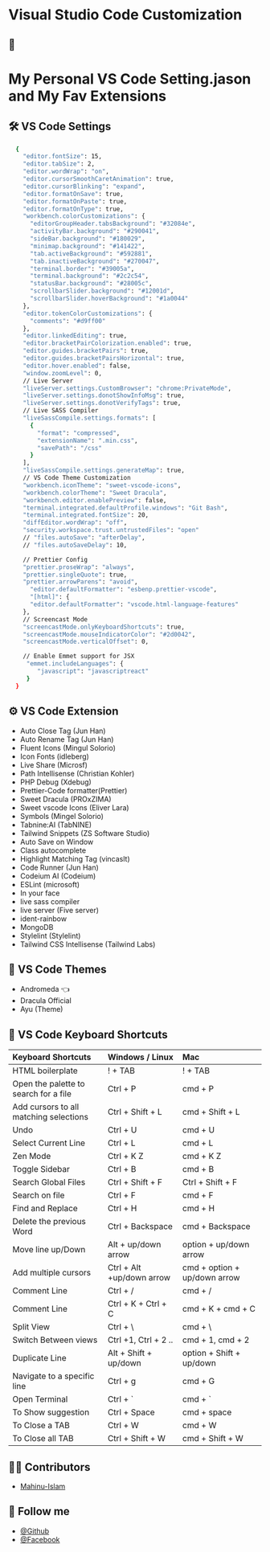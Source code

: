 # Visual Studio Code Customization

## 📝

<h1>My Personal VS Code Setting.jason and My Fav Extensions</h1>

## 🛠 VS Code Settings

```bash
  {
    "editor.fontSize": 15,
    "editor.tabSize": 2,
    "editor.wordWrap": "on",
    "editor.cursorSmoothCaretAnimation": true,
    "editor.cursorBlinking": "expand",
    "editor.formatOnSave": true,
    "editor.formatOnPaste": true,
    "editor.formatOnType": true,
    "workbench.colorCustomizations": {
      "editorGroupHeader.tabsBackground": "#32084e",
      "activityBar.background": "#290041",
      "sideBar.background": "#180029",
      "minimap.background": "#141422",
      "tab.activeBackground": "#592881",
      "tab.inactiveBackground": "#270047",
      "terminal.border": "#39005a",
      "terminal.background": "#2c2c54",
      "statusBar.background": "#28005c",
      "scrollbarSlider.background": "#12001d",
      "scrollbarSlider.hoverBackground": "#1a0044"
    },
    "editor.tokenColorCustomizations": {
      "comments": "#d9ff00"
    },
    "editor.linkedEditing": true,
    "editor.bracketPairColorization.enabled": true,
    "editor.guides.bracketPairs": true,
    "editor.guides.bracketPairsHorizontal": true,
    "editor.hover.enabled": false,
    "window.zoomLevel": 0,
    // Live Server
    "liveServer.settings.CustomBrowser": "chrome:PrivateMode",
    "liveServer.settings.donotShowInfoMsg": true,
    "liveServer.settings.donotVerifyTags": true,
    // Live SASS Compiler
    "liveSassCompile.settings.formats": [
      {
        "format": "compressed",
        "extensionName": ".min.css",
        "savePath": "/css"
      }
    ],
    "liveSassCompile.settings.generateMap": true,
    // VS Code Theme Customization
    "workbench.iconTheme": "sweet-vscode-icons",
    "workbench.colorTheme": "Sweet Dracula",
    "workbench.editor.enablePreview": false,
    "terminal.integrated.defaultProfile.windows": "Git Bash",
    "terminal.integrated.fontSize": 20,
    "diffEditor.wordWrap": "off",
    "security.workspace.trust.untrustedFiles": "open"
    // "files.autoSave": "afterDelay",
    // "files.autoSaveDelay": 10,

    // Prettier Config
    "prettier.proseWrap": "always",
    "prettier.singleQuote": true,
    "prettier.arrowParens": "avoid",
      "editor.defaultFormatter": "esbenp.prettier-vscode",
      "[html]": {
      "editor.defaultFormatter": "vscode.html-language-features"
    },
    // Screencast Mode
    "screencastMode.onlyKeyboardShortcuts": true,
    "screencastMode.mouseIndicatorColor": "#2d0042",
    "screencastMode.verticalOffset": 0,

    // Enable Emmet support for JSX
     "emmet.includeLanguages": {
        "javascript": "javascriptreact"
     }
  }

```

## ⚙️ VS Code Extension

<ul>
  <li>Auto Close Tag (Jun Han)</li>
  <li>Auto Rename Tag (Jun Han)</li>
  <li>Fluent Icons (Mingul Solorio)</li>
  <li>Icon Fonts (idleberg)</li>
  <li>Live Share (Microsf)</li>
  <li>Path Intellisense (Christian Kohler)</li>
  <li>PHP Debug (Xdebug)</li>
  <li>Prettier-Code formatter(Prettier)</li>
  <li>Sweet Dracula (PROxZIMA)</li>
  <li>Sweet vscode Icons (Eliver Lara)</li>
  <li>Symbols (Mingel Solorio)</li>
  <li>Tabnine:AI (TabNINE)</li>
  <li>Tailwind Snippets (ZS Software Studio)</li>
  <li>Auto Save on Window</li>
  <li>Class autocomplete</li>
  <li>Highlight Matching Tag (vincaslt)</li>
  <li>Code Runner (Jun Han)</li>
  <li>Codeium AI (Codeium)</li>
  <li>ESLint (microsoft)</li>
  <li>In your face</li>
  <li>live sass compiler</li>
  <li>live server (Five server)</li>
  <li>ident-rainbow</li>
  <li>MongoDB</li>
  <li>Stylelint (Stylelint)</li>
  <li>Tailwind CSS Intellisense (Tailwind Labs)</li>
</ul>

## 🎨 VS Code Themes

- Andromeda 👈
- Dracula Official
- Ayu (Theme)

## 🔑 VS Code Keyboard Shortcuts

| Keyboard Shortcuts                     | Windows / Linux           | Mac                          |
| :------------------------------------- | :------------------------ | :--------------------------- |
| HTML boilerplate                       | ! + TAB                   | ! + TAB                      |
| Open the palette to search for a file  | Ctrl + P                  | cmd + P                      |
| Add cursors to all matching selections | Ctrl + Shift + L          | cmd + Shift + L              |
| Undo                                   | Ctrl + U                  | cmd + U                      |
| Select Current Line                    | Ctrl + L                  | cmd + L                      |
| Zen Mode                               | Ctrl + K Z                | cmd + K Z                    |
| Toggle Sidebar                         | Ctrl + B                  | cmd + B                      |
| Search Global Files                    | Ctrl + Shift + F          | Ctrl + Shift + F             |
| Search on file                         | Ctrl + F                  | cmd + F                      |
| Find and Replace                       | Ctrl + H                  | cmd + H                      |
| Delete the previous Word               | Ctrl + Backspace          | cmd + Backspace              |
| Move line up/Down                      | Alt + up/down arrow       | option + up/down arrow       |
| Add multiple cursors                   | Ctrl + Alt +up/down arrow | cmd + option + up/down arrow |
| Comment Line                           | Ctrl + /                  | cmd + /                      |
| Comment Line                           | Ctrl + K + Ctrl + C       | cmd + K + cmd + C            |
| Split View                             | Ctrl + \                  | cmd + \                      |
| Switch Between views                   | Ctrl +1, Ctrl + 2 ..      | cmd + 1, cmd + 2             |
| Duplicate Line                         | Alt + Shift + up/down     | option + Shift + up/down     |
| Navigate to a specific line            | Ctrl + g                  | cmd + G                      |
| Open Terminal                          | Ctrl + `                  | cmd + `                      |
| To Show suggestion                     | Ctrl + Space              | cmd + space                  |
| To Close a TAB                         | Ctrl + W                  | cmd + W                      |
| To Close all TAB                       | Ctrl + Shift + W          | cmd + Shift + W              |

## 🧑‍💻 Contributors

- [Mahinu-Islam](https://mahinul-islam.netlify.com)

## 👾 Follow me

- [@Github](https://github.com/MahinulBoss)
- [@Facebook](https://www.facebook.com/mahinuladri)
